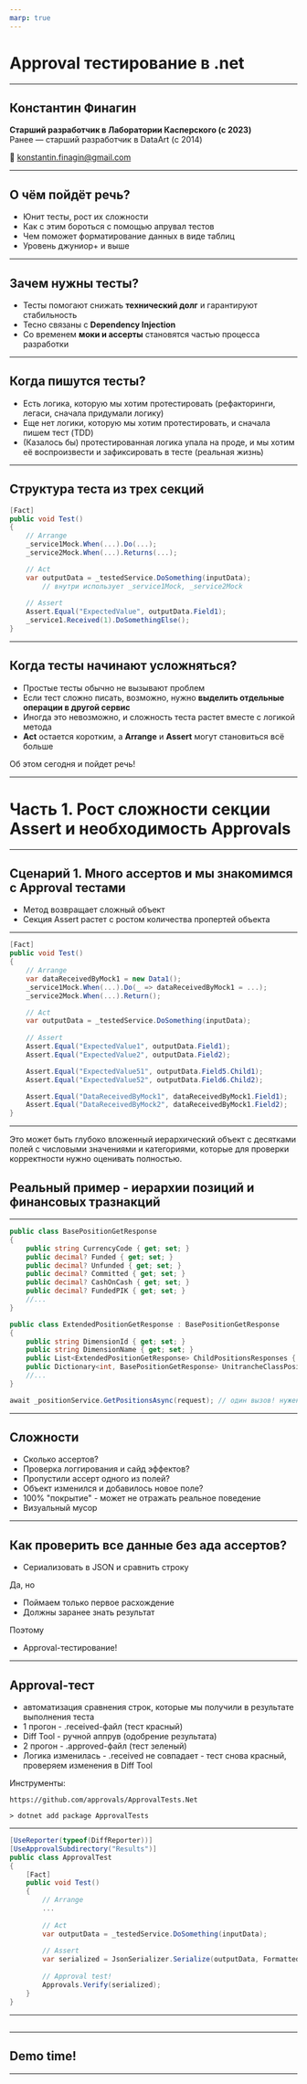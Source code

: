 ```yaml
---
marp: true
---
```


# Approval тестирование в .net

---

## Константин Финагин

**Старший разработчик в Лаборатории Касперского (с 2023)**   
Ранее — старший разработчик в DataArt (с 2014)  

📧 konstantin.finagin@gmail.com

---

## О чём пойдёт речь?

- Юнит тесты, рост их сложности
- Как с этим бороться с помощью апрувал тестов
- Чем поможет форматирование данных в виде таблиц
- Уровень джуниор+ и выше

---

## Зачем нужны тесты?

- Тесты помогают снижать **технический долг** и гарантируют стабильность
- Тесно связаны с **Dependency Injection**
- Со временем **моки и ассерты** становятся частью процесса разработки

--- 

## Когда пишутся тесты?

- Есть логика, которую мы хотим протестировать (рефакторинги, легаси, сначала придумали логику)
- Еще нет логики, которую мы хотим протестировать, и сначала пишем тест (TDD)
- (Казалось бы) протестированная логика упала на проде, и мы хотим её воспроизвести и зафиксировать в тесте (реальная жизнь) <!-- _fragment_ -->

---

## Структура теста из трех секций

```csharp
[Fact]
public void Test()
{
    // Arrange
    _service1Mock.When(...).Do(...);
    _service2Mock.When(...).Returns(...);

    // Act
    var outputData = _testedService.DoSomething(inputData);
        // внутри использует _service1Mock, _service2Mock
    
    // Assert
    Assert.Equal("ExpectedValue", outputData.Field1);
    _service1.Received(1).DoSomethingElse();
}
```

---

## Когда тесты начинают усложняться?

- Простые тесты обычно не вызывают проблем
- Если тест сложно писать, возможно, нужно **выделить отдельные операции в другой сервис**
- Иногда это невозможно, и сложность теста растет вместе с логикой метода
- **Act** остается коротким, а **Arrange** и **Assert** могут становиться всё больше <!-- _fragment_ -->

Об этом сегодня и пойдет речь!

---

# Часть 1. Рост сложности секции Assert и необходимость Approvals

---

## Сценарий 1. Много ассертов и мы знакомимся с Approval тестами


- Метод возвращает сложный объект
- Секция Assert растет с ростом количества пропертей объекта

--- 

```csharp
[Fact]
public void Test()
{
    // Arrange
    var dataReceivedByMock1 = new Data1();
    _service1Mock.When(...).Do(_ => dataReceivedByMock1 = ...);
    _service2Mock.When(...).Return();

    // Act
    var outputData = _testedService.DoSomething(inputData);
    
    // Assert
    Assert.Equal("ExpectedValue1", outputData.Field1);
    Assert.Equal("ExpectedValue2", outputData.Field2);

    Assert.Equal("ExpectedValue51", outputData.Field5.Child1);
    Assert.Equal("ExpectedValue52", outputData.Field6.Child2);

    Assert.Equal("DataReceivedByMock1", dataReceivedByMock1.Field1);
    Assert.Equal("DataReceivedByMock2", dataReceivedByMock1.Field2);
}
```

---

Это может быть глубоко вложенный иерархический объект с десятками полей с числовыми значениями и категориями, которые для проверки корректности нужно оценивать полностью.

## Реальный пример - иерархии позиций и финансовых тразнакций
---

```csharp
public class BasePositionGetResponse
{
    public string CurrencyCode { get; set; }
    public decimal? Funded { get; set; }
    public decimal? Unfunded { get; set; }
    public decimal? Committed { get; set; }
    public decimal? CashOnCash { get; set; }
    public decimal? FundedPIK { get; set; }
    //...
}

public class ExtendedPositionGetResponse : BasePositionGetResponse
{
    public string DimensionId { get; set; }
    public string DimensionName { get; set; }
    public List<ExtendedPositionGetResponse> ChildPositionsResponses { get; set; }
    public Dictionary<int, BasePositionGetResponse> UnitrancheClassPositions { get; set; }
    //...
}
```

```csharp
await _positionService.GetPositionsAsync(request); // один вызов! нужен тест
```

---

## Сложности

- Сколько ассертов?
- Проверка логгирования и сайд эффектов?
- Пропустили ассерт одного из полей?
- Объект изменился и добавилось новое поле?
- 100% "покрытие" - может не отражать реальное поведение
- Визуальный мусор 

---

## Как проверить **все** данные без ада ассертов?

- Сериализовать в JSON и сравнить строку

Да, но
- Поймаем только первое расхождение
- Должны заранее знать результат

Поэтому
- Approval-тестирование!

---

## Approval-тест

- автоматизация сравнения строк, которые мы получили в результате выполнения теста
- 1 прогон - .received-файл (тест красный)
- Diff Tool - ручной аппрув (одобрение результата)
- 2 прогон - .approved-файл (тест зеленый)
- Логика изменилась - .received не совпадает - тест снова красный, проверяем изменения в Diff Tool

Инструменты:
```
https://github.com/approvals/ApprovalTests.Net
```

```
> dotnet add package ApprovalTests
```
---

```csharp 
[UseReporter(typeof(DiffReporter))]
[UseApprovalSubdirectory("Results")]
public class ApprovalTest
{
    [Fact]
    public void Test()
    {
        // Arrange
        ...
        
        // Act
        var outputData = _testedService.DoSomething(inputData);
        
        // Assert
        var serialized = JsonSerializer.Serialize(outputData, FormattedOptions);
        
        // Approval test! 
        Approvals.Verify(serialized);
    }
}
```

---

## 

---

## Demo time!

---


